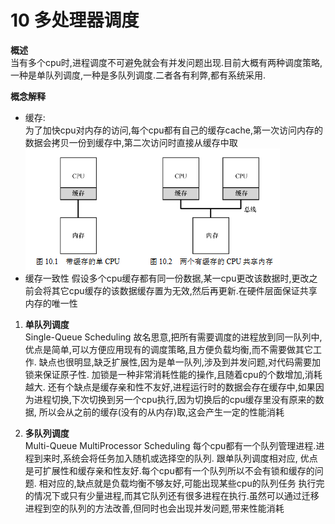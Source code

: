10 多处理器调度
===

**概述**  
当有多个cpu时,进程调度不可避免就会有并发问题出现.目前大概有两种调度策略,一种是单队列调度,一种是多队列调度.二者各有利弊,都有系统采用.

**概念解释**  
*   缓存:    
    为了加快cpu对内存的访问,每个cpu都有自己的缓存cache,第一次访问内存的数据会拷贝一份到缓存中,第二次访问时直接从缓存中取  
    ![](img/cpu_architecture.png)
*   缓存一致性
    假设多个cpu缓存都有同一份数据,某一cpu更改该数据时,更改之前会将其它cpu缓存的该数据缓存置为无效,然后再更新.在硬件层面保证共享内存的唯一性
    
1.  **单队列调度**  
Single-Queue Scheduling 故名思意,把所有需要调度的进程放到同一队列中,优点是简单,可以方便应用现有的调度策略,且方便负载均衡,而不需要做其它工作.
缺点也很明显,缺乏扩展性,因为是单一队列,涉及到并发问题,对代码需要加锁来保证原子性. 加锁是一种非常消耗性能的操作,且随着cpu的个数增加,消耗越大.
还有个缺点是缓存亲和性不友好,进程运行时的数据会存在缓存中,如果因为进程切换,下次切换到另一个cpu执行,因为切换后的cpu缓存里没有原来的数据,
所以会从之前的缓存(没有的从内存)取,这会产生一定的性能消耗

2.  **多队列调度**  
Multi-Queue MultiProcessor Scheduling 每个cpu都有一个队列管理进程.进程到来时,系统会将任务加入随机或选择空的队列. 跟单队列调度相对应,
优点是可扩展性和缓存亲和性友好.每个cpu都有一个队列所以不会有锁和缓存的问题. 相对应的,缺点就是负载均衡不够友好,可能出现某些cpu的队列任务
执行完的情况下或只有少量进程,而其它队列还有很多进程在执行.虽然可以通过迁移进程到空的队列的方法改善,但同时也会出现并发问题,带来性能消耗